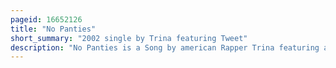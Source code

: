 ```yaml
---
pageid: 16652126
title: "No Panties"
short_summary: "2002 single by Trina featuring Tweet"
description: "No Panties is a Song by american Rapper Trina featuring american Singer Tweet from Trina's second Studio Album Diamond Princess. Slip-n-slide and atlantic released it on July 16 2002 as the Lead single for the Album. A Hip Hop Song written by missy Elliott who co-produced with nisan Stewart. Trina Raps throughout the Song while Tweet, one of Elliott's Protégés, performs the Hook. Trina had already been close Friends with Elliott and Tweet before recording the single. The Song was mixed in Miami Florida. Dave Meyers directed the Music Video for the Song in Los Angeles which portrays Trina and Tweet going on a Shopping Spree."
---
```

